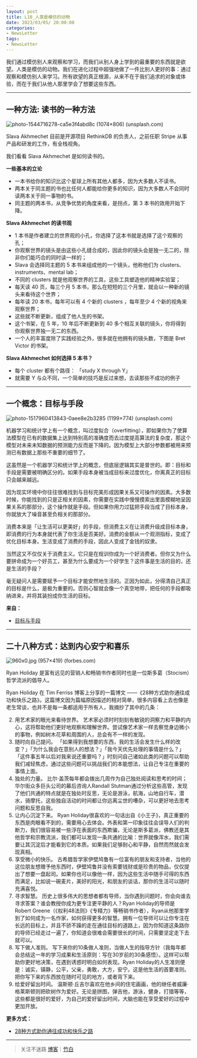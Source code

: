 ```yaml
---
layout: post
title: L10_人类是模仿的动物
date: 2023/03/05/ 20:00:00
categories:
- NewsLetter
tags:
- NewsLetter
---
```


我们通过模仿别人来观察和学习，而我们从别人身上学到的最重要的东西就是欲望。人类是模仿的动物。我们在进化过程中超强地做了一件比别人更好的事：通过观察和模仿别人来学习。所有欲望的真正根源，从来不在于我们追求的对象或体验，而在于我们从他人那里学会了想要这些东西。

---

## 一种方法: 读书的一种方法

![photo-1544716278-ca5e3f4abd8c (1074×806) (unsplash.com)](https://images.unsplash.com/photo-1544716278-ca5e3f4abd8c?ixlib=rb-4.0.3&ixid=MnwxMjA3fDB8MHxwaG90by1wYWdlfHx8fGVufDB8fHx8&auto=format&fit=crop&w=1074&q=80)

Slava Akhmechet 目前是开源项目 RethinkDB 的负责人，之前任职 Stripe 从事产品和研发的工作，有全栈视角。

我们看看 Slava Akhmechet 是如何读书的。

**一些基本的立论**
- 一本书给你的知识比这个星球上所有其他人都多，因为大多数人不读书。
- 两本关于同主题的书也比任何人都能给你更多的知识，因为大多数人不会同时读两本关于同一事物的书。
- 同主题的两本书，从竞争优势的角度来看，是拐点，第 3 本书的效用开始下降。

**Slava Akhmechet 的读书观**
- 1 本书是作者建立的世界观的小孔，你选择了这本书就是选择了这个观察的孔；
- 你观察世界的镜头是由这些小孔缝合成的，因此你的镜头会是独一无二的，除非你们能巧合的同时读一样的；
- Slava 会选择同主题的 5 本书来组成他的一个镜头，他称他们为 clusters、instruments、mental lab；
- 不同的 clusters 就是他观察世界的工具，这些工具塑造他的精神实验室；
- 每天读 40 页，每三个月 5 本书，那么在短短的三个月里，就会以一种新的镜头来看待这个世界；
- 每年读 20 本书，每年可以有 4 个新的 clusters ，每年至少 4 个新的视角来观察世界；
- 这些就不断更新，组成了他人生的书架。
- 这个书架，在 5 年，10 年后不断更新到 40 多个相互关联的镜头，你将得到你观察世界独一无二的东西。
- 一个人的丰富度除了实践经验之外，很多就在他拥有的镜头数，下图是 Bret Victor 的书架。

**Slava Akhmechet 如何选择 5 本书？**
- 每个 cluster 都有个路径： 「study X through Y」
- 就需要 Y 与众不同，一个简单的技巧是反过来想，去读那些不成功的例子

---

## 一个概念：目标与手段

![photo-1517960413843-0aee8e2b3285 (1199×774) (unsplash.com)](https://images.unsplash.com/photo-1517960413843-0aee8e2b3285?ixlib=rb-4.0.3&ixid=MnwxMjA3fDB8MHxwaG90by1wYWdlfHx8fGVufDB8fHx8&auto=format&fit=crop&w=1199&q=80)

机器学习和统计学上有一个概念，叫过度拟合（overfitting），即如果你为了使算法模型在已有的数据集上达到特别高的准确度而去过度提高算法的复杂度，那这个模型对未来未知数据的预测能力反而是下降的。因为模型上大部分参数都被用来预测已有数据上那些不重要的细节了。

这虽然是一个机器学习和统计学上的概念，但底层逻辑其实是普世的。即：目标和手段是需要被明确区分的。如果手段本身被当成目标来过度优化，你离真正的目标只会越来越远。

因为现实环境中你往往很难找到与目标完美形成因果关系又可操作的因素。大多数时候，你能找到的只是正相关的因素，你需要在实践中慢慢摸索出里面模糊地呈因果关系的那部分，这个操作就是手段。但如果你用力过猛把手段当成了目标本身，你就放大了噪音甚至负相关的那部分。

消费本来是「让生活可以更美好」的手段，但消费主义在让消费升级成目标本身，即消费的行为本身就代表了你生活是否美好。消费的金额从一个观测指标，变成了优化目标本身。生活变成了消费的手段，因此人变成了金钱的奴隶。

当然这又不仅仅关于消费主义。它只是在规训你成为一个好消费者。但你又为什么要拼命成为一个好员工，甚至为什么要成为一个好学生？这件事是生活的目的，还是生活的手段？

毫无疑问人是需要赋予一个目标才能安然地生活的。正因为如此，分得清自己真正的目标是什么，是极为重要的。否则心智就会像一个真空地带，把任何的手段都吸纳进来，并将其装扮成你生活的目标。

**来自：**
- [目标与手段](https://mp.weixin.qq.com/s/fxdqnVjQPZ941H97okOkcg)

---

## 二十八种方式：达到内心安宁和喜乐

![960x0.jpg (957×419) (forbes.com)](https://imageio.forbes.com/specials-images/imageserve/5d922d7825598d0006682976/Ryan-Holiday/960x0.jpg?format=jpg)

Ryan Holiday 是富有远见的营销人和畅销书作者同时也是一位斯多葛（Stocism）哲学流派的倡导人。

Ryan Holiday 在 Tim Ferriss 博客上分享的一篇博文 ——《28种方式助你通往成功和快乐之路》。这篇博文因为篇幅原因描述的相对简单，很多内容看上去也像是老生常谈，也并不是每一条都适用于所有人，我摘抄了其中的几条：

2. 用艺术家的眼光来看待世界。
	艺术家必须时时刻刻有敏锐的洞察力和平静的内心，这将帮助他们更好地观察和理解世界。尝试像艺术家一样去察觉身边微小的事物，例如树木花草和周围的人，总会有不一样的发现。
7. 随时向自己提问。
	「如果得到我想要的东西，我的生活会发生什么样的改变？」「为什么我会在意别人的想法？」「我今天优先处理的事情是什么？」「这件事五年以后对我来说还重要吗？」时刻问自己诸如此类的问题可以帮助我们减轻焦虑，通过这些问题可以挑战我们的本能想法，让自己专注在重要的事情上面。
11. 独处的力量。
	比尔·盖茨每年都会拨出几周作为自己独处阅读和思考的时间；华尔街众多巨头公司的幕后咨询人Randall Stutman通过分析这些高管，发现了他们共通的特点就是在独处时反思，无论是游泳，航海，山地自行车，潜水，骑摩托，这些独自活动的时间都让你远离尘世的嘈杂，可以更好地去思考问题和反思自我。
12. 让内心沉淀下来。
	Ryan Holiday很喜欢的一句话出自《小王子》，真正重要的东西是肉眼看不到的，需要用心去体会。外表和第一印象往往会误导人们的判断力，我们很容易被一些浮在表面的东西欺骗，无论是斯多葛派，佛教还是其他哲学和宗教流派，我们都可以发现一条共通的比喻：世界就像浑水，我们需要让其沉淀后才能看到它的本质。如果我们足够耐心和平静，自然而然就会发现真相。
13. 享受微小的快乐。
	古希腊哲学家伊壁鸠鲁有一位富有的朋友和支持者，当他的这位朋友想赠予他东西时，伊壁鸠鲁并没有索要钱财或是珍贵的物品，仅仅提出了想要一盘起司。如果你也可以像他一样，因为这些生活中随手可得的东西而满足，比如说一碗麦片，美好的阳光，和朋友的谈话，那你的生活可以随时充满喜悦。
16. 寻求智慧。
	历史上很多伟大的思想者都有导师，当你遇到问题时，你会向谁去寻求答案？谁会教授你成为更专注更平静的人？Ryan Holiday的导师是Robert Greene（《权利48法则》《专精力》等畅销书作者），Ryan从他那里学到了如何成为一名作家，如何获得更多的智慧。拥有一位导师可以让你专注在长远的目标上，并且不骄不躁的走在通往目标的道路上，因为你知道这条路你的导师已经走过一遍了，你知道会很难会需要很长的时间，只需要坚定走下去就可以。
19. 写下做人准则。
	写下来你的10条做人准则，当做人生的指导方针（我每年都会总结这一年的学习成果和生活原则：写在30岁前的30条感悟）。这样可以帮助你更好地决策，在遇到诱惑时明白如何表现。Ryan Holiday的人生准则便是：诚实，镇静，公平，父亲，勇敢，大方，安宁。这是他生活的首要准则。把你写下来的东西放在随时可见的地方，或者背下来。
27. 给爱好留出时间。
	温斯顿·丘吉尔喜欢在他乡间的住宅画画，他的继任者威廉·格莱斯顿则把砍树作为爱好。无论是拼图，弹吉他，游泳，健身，打猎等等，这些都是很好的爱好，为自己的爱好留出时间，大脑也能在享受爱好的过程中更加开放。

**更多方式：**
- [28种方式助你通往成功和快乐之路](https://tim.blog/2019/09/26/stillness-is-the-key-ryan-holiday/)

---

> 关注不迷路 [博客](https://blog.naaln.com/)｜[竹白](https://space.zhubai.love/)
